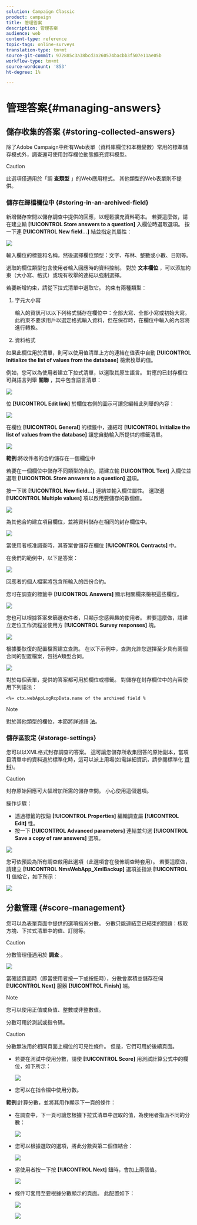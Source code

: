 ```yaml
---
solution: Campaign Classic
product: campaign
title: 管理答案
description: 管理答案
audience: web
content-type: reference
topic-tags: online-surveys
translation-type: tm+mt
source-git-commit: 972885c3a38bcd3a260574bacbb3f507e11ae05b
workflow-type: tm+mt
source-wordcount: '853'
ht-degree: 1%

---
```



# 管理答案{#managing-answers}

## 儲存收集的答案 {#storing-collected-answers}

除了Adobe Campaign中所有Web表單（資料庫欄位和本機變數）常用的標準儲存模式外，調查還可使用封存欄位動態擴充資料模型。

>[!CAUTION]
>
>此選項僅適用於「調 **查類型** 」的Web應用程式。 其他類型的Web表單則不提供。

### 儲存在歸檔欄位中 {#storing-in-an-archived-field}

新增儲存空間以儲存調查中提供的回應，以輕鬆擴充資料範本。 若要這麼做，請在建立輸 **[!UICONTROL Store answers to a question]** 入欄位時選取選項。 按一下連 **[!UICONTROL New field...]** 結並指定其屬性：

![](assets/s_ncs_admin_survey_new_space.png)

輸入欄位的標籤和名稱，然後選擇欄位類型：文字、布林、整數或小數、日期等。

選取的欄位類型包含使用者輸入回應時的資料控制。 對於 **文本欄位** ，可以添加約束（大小寫、格式）或現有枚舉的連結以強制選擇。

若要新增約束，請從下拉式清單中選取它。 約束有兩種類型：

1. 字元大小寫

   輸入的資訊可以以下列格式儲存在欄位中：全部大寫、全部小寫或初始大寫。 此約束不要求用戶以選定格式輸入資料，但在保存時，在欄位中輸入的內容將進行轉換。

1. 資料格式

如果此欄位用於清單，則可以使用值清單上方的連結在值表中自動 **[!UICONTROL Initialize the list of values from the database]** 檢索枚舉的值。

例如，您可以為使用者建立下拉式清單，以選取其原生語言。 對應的已封存欄位可與語言列舉 **關聯** ，其中包含語言清單：

![](assets/s_ncs_admin_survey_database_values_2b.png)

位 **[!UICONTROL Edit link]** 於欄位右側的圖示可讓您編輯此列舉的內容：

![](assets/s_ncs_admin_survey_database_values_2c.png)

在欄位 **[!UICONTROL General]** 的標籤中，連結可 **[!UICONTROL Initialize the list of values from the database]** 讓您自動輸入所提供的標籤清單。

![](assets/s_ncs_admin_survey_database_values_2.png)

**範例**:將收件者的合約儲存在一個欄位中

若要在一個欄位中儲存不同類型的合約，請建立輸 **[!UICONTROL Text]** 入欄位並選取 **[!UICONTROL Store answers to a question]** 選項。

按一下該 **[!UICONTROL New field...]** 連結並輸入欄位屬性。 選取選 **[!UICONTROL Multiple values]** 項以啟用要儲存的數個值。

![](assets/s_ncs_admin_survey_storage_multi_ex1.png)

為其他合約建立項目欄位，並將資料儲存在相同的封存欄位中。

![](assets/s_ncs_admin_survey_storage_multi_ex2.png)

當使用者核准調查時，其答案會儲存在欄位 **[!UICONTROL Contracts]** 中。

在我們的範例中，以下是答案：

![](assets/s_ncs_admin_survey_storage_multi_ex3.png)

回應者的個人檔案將包含所輸入的四份合約。

您可在調查的標籤中 **[!UICONTROL Answers]** 顯示相關欄來檢視這些欄位。

![](assets/s_ncs_admin_survey_storage_multi_ex4.png)

您也可以根據答案來篩選收件者，只顯示您感興趣的使用者。 若要這麼做，請建立定位工作流程並使用方 **[!UICONTROL Survey responses]** 塊。

![](assets/s_ncs_admin_survey_read_responses_wf.png)

根據要恢復的配置檔案建立查詢。 在以下示例中，查詢允許您選擇至少具有兩個合同的配置檔案，包括A類型合同。

![](assets/s_ncs_admin_survey_read_responses_edit.png)

對於每個表單，提供的答案都可用於欄位或標籤。 對儲存在封存欄位中的內容使用下列語法：

```
<%= ctx.webAppLogRcpData.name of the archived field %
```

>[!NOTE]
>
>對於其他類型的欄位，本節將詳述語 [法](../../platform/using/about-queries-in-campaign.md)。

### 儲存區設定 {#storage-settings}

您可以以XML格式封存調查的答案。 這可讓您儲存所收集回答的原始副本，當項目清單中的資料過於標準化時，這可以派上用場(如需詳細資訊，請參閱標準化 [資料](../../web/using/publish--track-and-use-collected-data.md#standardizing-data))。

>[!CAUTION]
>
>封存原始回應可大幅增加所需的儲存空間。 小心使用這個選項。

操作步驟：

* 透過標籤的按鈕 **[!UICONTROL Properties]** 編輯調查屬 **[!UICONTROL Edit]** 性。
* 按一下 **[!UICONTROL Advanced parameters]** 連結並勾選 **[!UICONTROL Save a copy of raw answers]** 選項。

![](assets/s_ncs_admin_survey_xml_archive_option.png)

您可依預設為所有調查啟用此選項（此選項會在發佈調查時套用）。 若要這麼做，請建立 **[!UICONTROL NmsWebApp_XmlBackup]** 選項並指派 **[!UICONTROL 1]** 值給它，如下所示：

![](assets/s_ncs_admin_survey_xml_global_option.png)

## 分數管理 {#score-management}

您可以為表單頁面中提供的選項指派分數。 分數只能連結至已結束的問題：核取方塊、下拉式清單中的值、訂閱等。

>[!CAUTION]
>
>分數管理僅適用於 **調查** 。

![](assets/s_ncs_admin_survey_score_create.png)

當確認頁面時（即當使用者按一下或按鈕時），分數會累積並儲存在伺 **[!UICONTROL Next]** 服器 **[!UICONTROL Finish]** 端。

>[!NOTE]
>
>您可以使用正值或負值、整數或非整數值。

分數可用於測試或指令碼。

>[!CAUTION]
>
>分數無法用於相同頁面上欄位的可見性條件。 但是，它們可用於後續頁面。

* 若要在測試中使用分數，請使 **[!UICONTROL Score]** 用測試計算公式中的欄位，如下所示：

   ![](assets/s_ncs_admin_survey_score_in_a_test.png)

* 您可以在指令檔中使用分數。

**範例**:計算分數，並將其用作顯示下一頁的條件：

* 在調查中，下一頁可讓您根據下拉式清單中選取的值，為使用者指派不同的分數：

   ![](assets/s_ncs_admin_survey_score_exa.png)

* 您可以根據選取的選項，將此分數與第二個值結合：

   ![](assets/s_ncs_admin_survey_score_exb.png)

* 當使用者按一下按 **[!UICONTROL Next]** 鈕時，會加上兩個值。

   ![](assets/s_ncs_admin_survey_score_exe.png)

* 條件可套用至要根據分數顯示的頁面。 此配置如下：

   ![](assets/s_ncs_admin_survey_score_exd.png)

   ![](assets/s_ncs_admin_survey_score_exg.png)

